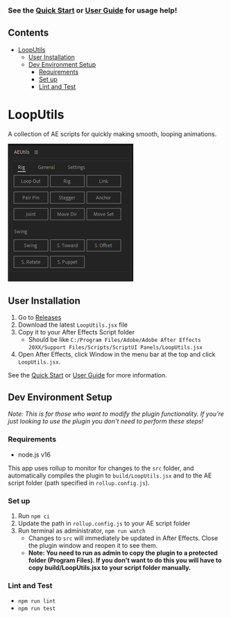 ### See the [Quick Start](quick_start.md) or [User Guide](user_docs.md) for usage help!

## Contents

- [LoopUtils](#looputils)
  - [User Installation](#user-installation)
  - [Dev Environment Setup](#dev-environment-setup)
    - [Requirements](#requirements)
    - [Set up](#set-up)
    - [Lint and Test](#lint-and-test)

# LoopUtils

A collection of AE scripts for quickly making smooth, looping animations.

![Plugin](img/plugin.png)

## User Installation

1. Go to [Releases](https://github.com/jamos-tay/aeutils/releases/)
2. Download the latest `LoopUtils.jsx` file
3. Copy it to your After Effects Script folder
    - Should be like `C:/Program Files/Adobe/Adobe After Effects 20XX/Support Files/Scripts/ScriptUI Panels/LoopUtils.jsx`
4. Open After Effects, click Window in the menu bar at the top and click `LoopUtils.jsx`.

See the [Quick Start](quick_start.md) or [User Guide](user_docs.md) for more information.

## Dev Environment Setup

*Note: This is for those who want to modify the plugin functionality. If you're just looking to use the plugin you don't need to perform these steps!*

### Requirements
- node.js v16

This app uses rollup to monitor for changes to the `src` folder, and automatically compiles the plugin to `build/LoopUtils.jsx` and to the AE script folder (path specified in `rollup.config.js`).

### Set up
1. Run `npm ci`
2. Update the path in `rollup.config.js` to your AE script folder
3. Run terminal as administrator, `npm run watch`
    - Changes to `src` will immediately be updated in After Effects. Close the plugin window and reopen it to see them.
    - **Note: You need to run as admin to copy the plugin to a protected folder (Program Files). If you don't want to do this you will have to copy build/LoopUtils.jsx to your script folder manually.**

### Lint and Test
- `npm run lint`
- `npm run test`
